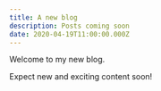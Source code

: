 ```yaml
---
title: A new blog
description: Posts coming soon
date: 2020-04-19T11:00:00.000Z
---
```


Welcome to my new blog.

Expect new and exciting content soon!
